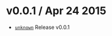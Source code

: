 v0.0.1 / Apr 24 2015
=========================
 * [`unknown`][0] Release v0.0.1

[0]: https://github.com/59naga/nicolive/commits/master